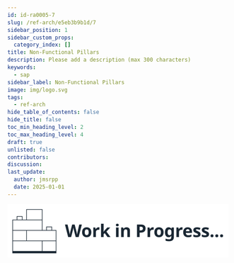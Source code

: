 ```yaml
---
id: id-ra0005-7
slug: /ref-arch/e5eb3b9b1d/7
sidebar_position: 1
sidebar_custom_props:
  category_index: []
title: Non-Functional Pillars
description: Please add a description (max 300 characters)
keywords:
  - sap
sidebar_label: Non-Functional Pillars
image: img/logo.svg
tags:
  - ref-arch
hide_table_of_contents: false
hide_title: false
toc_min_heading_level: 2
toc_max_heading_level: 4
draft: true
unlisted: false
contributors: 
discussion: 
last_update:
  author: jmsrpp
  date: 2025-01-01
---
```


<em>![Work in Progress](../../../images/wip1.svg)</em>